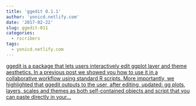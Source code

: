 ```yaml
---
title: 'ggedit 0.1.1'
author: 'yonicd.netlify.com'
date: '2017-02-22'
slug: ggedit-011
categories:
  - rscribers
tags:
  - yonicd.netlify.com
---
```


[ggedit is a package that lets users interactively edit ggplot layer and theme aesthetics. In a previous post we showed you how to use it in a collaborative workflow using standard R scripts. More importantly, we highlighted that ggedit outputs to the user, after editing, updated: gg plots, layers, scales and themes as both self-contained objects and script that you can paste directly in your...<click to read more>](https://yonicd.netlify.com/post/2017-02-22-ggedit3/)

